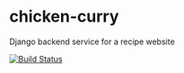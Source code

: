 # chicken-curry
Django backend service for a recipe website


[![Build Status](https://app.travis-ci.com/sandipandutta21/chicken-curry.svg?branch=master)](https://app.travis-ci.com/sandipandutta21/chicken-curry)
